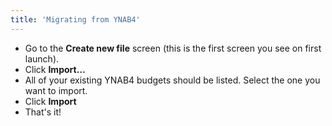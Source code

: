 ```yaml
---
title: 'Migrating from YNAB4'
---
```


* Go to the **Create new file** screen (this is the first screen you see on first launch).
* Click **Import…**
* All of your existing YNAB4 budgets should be listed. Select the one you want to import.
* Click **Import**
* That's it!